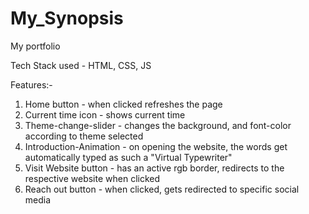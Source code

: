 # My_Synopsis
My portfolio

Tech Stack used - HTML, CSS, JS

Features:-
1. Home button - when clicked refreshes the page
2. Current time icon - shows current time
3. Theme-change-slider - changes the background, and font-color according to theme selected
4. Introduction-Animation - on opening the website, the words get automatically typed as such a "Virtual Typewriter"
5. Visit Website button - has an active rgb border, redirects to the respective website when clicked
6. Reach out button - when clicked, gets redirected to specific social media
